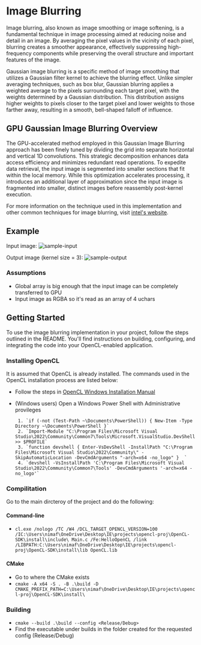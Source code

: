 # Image Blurring


Image blurring, also known as image smoothing or image softening, is a fundamental technique in image processing aimed at reducing noise and detail in an image. By averaging the pixel values in the vicinity of each pixel, blurring creates a smoother appearance, effectively suppressing high-frequency components while preserving the overall structure and important features of the image.

Gaussian image blurring is a specific method of image smoothing that utilizes a Gaussian filter kernel to achieve the blurring effect. Unlike simpler averaging techniques, such as box blur, Gaussian blurring applies a weighted average to the pixels surrounding each target pixel, with the weights determined by a Gaussian distribution. This distribution assigns higher weights to pixels closer to the target pixel and lower weights to those farther away, resulting in a smooth, bell-shaped falloff of influence.

## GPU Gaussian Image Blurring Overview


The GPU-accelerated method employed in this Gaussian Image Blurring approach has been finely tuned by dividing the grid into separate horizontal and vertical 1D convolutions. This strategic decomposition enhances data access efficiency and minimizes redundant read operations. To expedite data retrieval, the input image is segmented into smaller sections that fit within the local memory. While this optimization accelerates processing, it introduces an additional layer of approximation since the input image is fragmented into smaller, distinct images before reassembly post-kernel execution.

For more information on the technique used in this implementation and other common techniques for image blurring, visit [intel's website](https://www.intel.com/content/www/us/en/developer/articles/technical/an-investigation-of-fast-real-time-gpu-based-image-blur-algorithms.html).

## Example

Input image:
![sample-input](https://github.com/nimaft97/OpenCLProjects/tree/main/image-blurring/images/sample-in.png)

Output image (kernel size = 3):
![sample-output](https://github.com/nimaft97/OpenCLProjects/tree/main/image-blurring/images/sample-out.png)


### Assumptions

- Global array is big enough that the input image can be completely transferred to GPU
- Input image as RGBA so it's read as an array of 4 uchars

## Getting Started

To use the image blurring implementation in your project, follow the steps outlined in the README. You'll find instructions on building, configuring, and integrating the code into your OpenCL-enabled application.

### Installing OpenCL
It is assumed that OpenCL is already installed. The commands used in the OpenCL installation process are listed below:

- Follow the steps in [OpenCL Windows Installation Manual](https://github.com/KhronosGroup/OpenCL-Guide/blob/main/chapters/getting_started_windows.md)
- (Windows users) Open a Windows Power Shell with Administrative provileges

       1. `if (-not (Test-Path ~\Documents\PowerShell)) { New-Item -Type Directory ~\Documents\PowerShell }`
       2. `Import-Module "C:\Program Files\Microsoft Visual Studio\2022\Community\Common7\Tools\Microsoft.VisualStudio.DevShell.dll" >> $PROFILE`
       3. `function devshell { Enter-VsDevShell -InstallPath "C:\Program Files\Microsoft Visual Studio\2022\Community\" -SkipAutomaticLocation -DevCmdArguments "-arch=x64 -no_logo" }  ` 
       4. `devshell -VsInstallPath 'C:\Program Files\Microsoft Visual Studio\2022\Community\Common7\Tools' -DevCmdArguments '-arch=x64 -no_logo'`

### Compilitation

Go to the main dircteroy of the project and do the following:

#### Command-line

- `cl.exe /nologo /TC /W4 /DCL_TARGET_OPENCL_VERSION=100 /IC:\Users\nimaf\OneDrive\Desktop\IE\projects\opencl-proj\OpenCL-SDK\install\include\ Main.c /Fe:HelloOpenCL /link /LIBPATH:C:\Users\nimaf\OneDrive\Desktop\IE\projects\opencl-proj\OpenCL-SDK\install\lib OpenCL.lib`
       
#### CMake

- Go to where the CMake exists
- `cmake -A x64 -S . -B .\build -D CMAKE_PREFIX_PATH=C:\Users\nimaf\OneDrive\Desktop\IE\projects\opencl-proj\OpenCL-SDK\install\` 


### Building

- `cmake --build .\build --config <Release/Debug>`
- Find the executable under builds in the folder created for the requested config (Release/Debug)                           